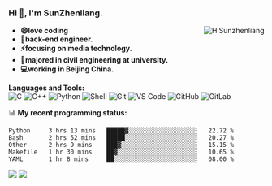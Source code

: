 
### Hi 👋, I'm SunZhenliang.
<img align="right"  src="https://github-readme-stats.vercel.app/api?username=HiSunzhenliang&count_private=true&show_icons=true" alt="HiSunzhenliang" />

- **😄love coding**
- **🔭back-end engineer.**
- **⚡focusing on **media technology**.**
- **🏢majored in civil engineering at university.**
- **💻working in Beijing China.**

**Languages and Tools:**  
![C](https://img.shields.io/badge/-00599C?style=flat-square&logo=c&logoColor=white)
![C++](https://img.shields.io/badge/-C++-00599C?style=flat-square&logo=c%2B%2B&logoColor=white)
![Python](https://img.shields.io/badge/-Python-8fcfd1?style=flat-square&logo=Python)
![Shell](https://img.shields.io/badge/-Shell-blasck?style=flat-square&logo=Shell)
![Git](https://img.shields.io/badge/-Git-black?style=flat-square&logo=git)
![VS Code](https://img.shields.io/badge/-VS%20Code-007ACC?style=flat-square&logo=visual-studio-code)
![GitHub](https://img.shields.io/badge/-GitHub-181717?style=flat-square&logo=github)
![GitLab](https://img.shields.io/badge/-GitLab-FCA121?style=flat-square&logo=gitlab)

📊 **My recent programming status:**
<!--START_SECTION:waka-->
```text
Python     3 hrs 13 mins   █████▓░░░░░░░░░░░░░░░░░░░   22.72 % 
Bash       2 hrs 52 mins   █████░░░░░░░░░░░░░░░░░░░░   20.27 % 
Other      2 hrs 9 mins    ███▓░░░░░░░░░░░░░░░░░░░░░   15.15 % 
Makefile   1 hr 30 mins    ██▓░░░░░░░░░░░░░░░░░░░░░░   10.65 % 
YAML       1 hr 8 mins     ██░░░░░░░░░░░░░░░░░░░░░░░   08.00 % 
```
<!--END_SECTION:waka-->
[![](https://img.shields.io/ubuntu/v/ubuntu-wallpapers)](https://kubuntu.org/)
![](https://visitor-badge.glitch.me/badge?page_id=HiSunzhenliang.readme)

